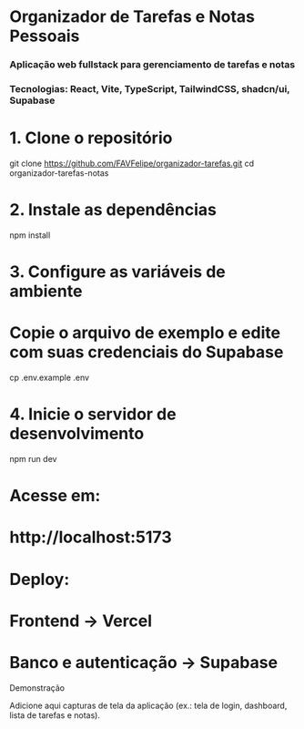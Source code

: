 # Organizador de Tarefas e Notas Pessoais
### Aplicação web fullstack para gerenciamento de tarefas e notas
### Tecnologias: React, Vite, TypeScript, TailwindCSS, shadcn/ui, Supabase

# 1. Clone o repositório
git clone https://github.com/FAVFelipe/organizador-tarefas.git
cd organizador-tarefas-notas

# 2. Instale as dependências
npm install

# 3. Configure as variáveis de ambiente
# Copie o arquivo de exemplo e edite com suas credenciais do Supabase
cp .env.example .env

# 4. Inicie o servidor de desenvolvimento
npm run dev

# Acesse em:
# http://localhost:5173

# Deploy:
# Frontend -> Vercel
# Banco e autenticação -> Supabase

Demonstração

Adicione aqui capturas de tela da aplicação (ex.: tela de login, dashboard, lista de tarefas e notas).
